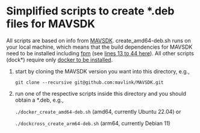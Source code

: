# Simplified scripts to create *.deb files for MAVSDK
All scripts are based on info from [MAVSDK](https://github.com/mavlink/MAVSDK/blob/main/.github/workflows/main.yml).
create_amd64-deb.sh runs on your local machine, which means that the build dependencies for MAVSDK need to be installed including [fpm](https://fpm.readthedocs.io/en/stable/installation.html) (see [lines 13 to 44 here](https://github.com/mavlink/MAVSDK/blob/main/docker/Dockerfile-Ubuntu-22.04#L13)).
All other scripts (dock*) require only [docker to be installed](https://docs.docker.com/engine/install/ubuntu/).

1. start by cloning the MAVSDK version you want into this directory, e.g.,

   ````git clone --recursive git@github.com:mavlink/MAVSDK.git````

2. run one of the respective scripts inside this directory and you should obtain a *.deb, e.g.,

   ````./docker_create_amd64-deb.sh```` (amd64, currently Ubuntu 22.04) or

   ````./dockcross_create_arm64-deb.sh```` (arm64, currently Debian 11)

